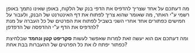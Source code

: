 מה דעתכם על אחד שצריך להדפיס את הדפי בנק של הלקוח, באופן שאינו נתמך באופן רשמי ע"י האתר, מה שאומר שהוא צריך לפתוח את דף האינטרנט של הבנק, ולעבור על חמישים כפתורים אחד אחרי השני בשביל לפתוח את הפרטים של כל העברה על מנת להדפיס את הדף ע"י ההדפסה של הדפדפן?

ומה דעתכם אם הוא יעשה זאת למרות שאפשר לעשות **סקריפט קטן ונחמד** שבלחיצת כפתור יפתח לו את כל הפרטים של ההעברות בבת אחת?
